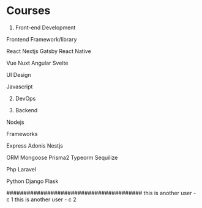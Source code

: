 # Courses

1. Front-end Development

Frontend Framework/library

React
Nextjs
Gatsby
React Native

Vue
Nuxt
Angular
Svelte

UI Design

Javascript



2. DevOps


3. Backend

Nodejs

Frameworks

Express
Adonis
Nestjs

ORM
Mongoose
Prisma2
Typeorm
Sequilize

Php
Laravel

Python
Django
Flask

########################################
this is another user - c 1
this is another user - c 2
